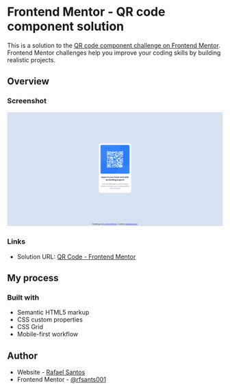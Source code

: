 # Frontend Mentor - QR code component solution

This is a solution to the [QR code component challenge on Frontend Mentor](https://www.frontendmentor.io/challenges/qr-code-component-iux_sIO_H). Frontend Mentor challenges help you improve your coding skills by building realistic projects.


## Overview

### Screenshot

![](./screenshot.png)

### Links

- Solution URL: [QR Code - Frontend Mentor](https://rfsants001.github.io/qr-code-frontend-mentor/)

## My process

### Built with

- Semantic HTML5 markup
- CSS custom properties
- CSS Grid
- Mobile-first workflow

## Author

- Website - [Rafael Santos](https://rfsants001.github.io/rfsants001/)
- Frontend Mentor - [@rfsants001](https://www.frontendmentor.io/profile/rfsants001)
